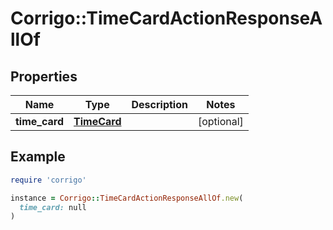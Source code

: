 # Corrigo::TimeCardActionResponseAllOf

## Properties

| Name | Type | Description | Notes |
| ---- | ---- | ----------- | ----- |
| **time_card** | [**TimeCard**](TimeCard.md) |  | [optional] |

## Example

```ruby
require 'corrigo'

instance = Corrigo::TimeCardActionResponseAllOf.new(
  time_card: null
)
```

